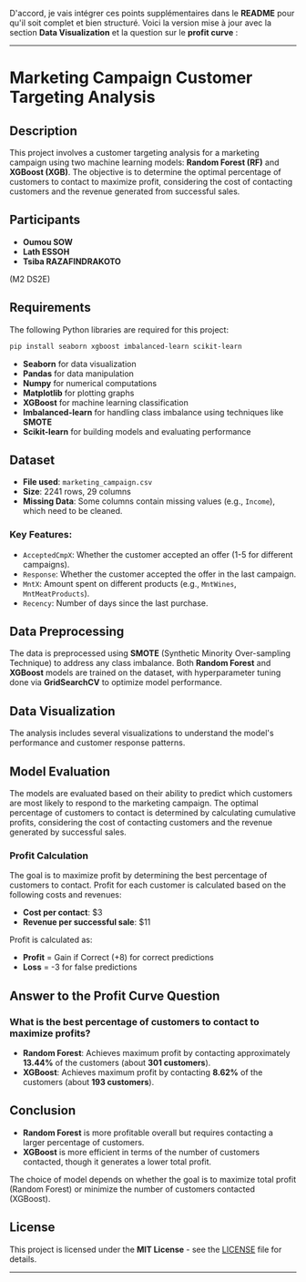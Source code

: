 D'accord, je vais intégrer ces points supplémentaires dans le **README** pour qu'il soit complet et bien structuré. Voici la version mise à jour avec la section **Data Visualization** et la question sur le **profit curve** :

---

# Marketing Campaign Customer Targeting Analysis

## Description

This project involves a customer targeting analysis for a marketing campaign using two machine learning models: **Random Forest (RF)** and **XGBoost (XGB)**. The objective is to determine the optimal percentage of customers to contact to maximize profit, considering the cost of contacting customers and the revenue generated from successful sales.

## Participants

- **Oumou SOW**
- **Lath ESSOH**
- **Tsiba RAZAFINDRAKOTO**

(M2 DS2E)

## Requirements

The following Python libraries are required for this project:

```bash
pip install seaborn xgboost imbalanced-learn scikit-learn
```

- **Seaborn** for data visualization
- **Pandas** for data manipulation
- **Numpy** for numerical computations
- **Matplotlib** for plotting graphs
- **XGBoost** for machine learning classification
- **Imbalanced-learn** for handling class imbalance using techniques like **SMOTE**
- **Scikit-learn** for building models and evaluating performance

## Dataset

- **File used**: `marketing_campaign.csv`
- **Size**: 2241 rows, 29 columns
- **Missing Data**: Some columns contain missing values (e.g., `Income`), which need to be cleaned.

### Key Features:
- `AcceptedCmpX`: Whether the customer accepted an offer (1-5 for different campaigns).
- `Response`: Whether the customer accepted the offer in the last campaign.
- `MntX`: Amount spent on different products (e.g., `MntWines`, `MntMeatProducts`).
- `Recency`: Number of days since the last purchase.

## Data Preprocessing

The data is preprocessed using **SMOTE** (Synthetic Minority Over-sampling Technique) to address any class imbalance. Both **Random Forest** and **XGBoost** models are trained on the dataset, with hyperparameter tuning done via **GridSearchCV** to optimize model performance.

## Data Visualization

The analysis includes several visualizations to understand the model's performance and customer response patterns.

## Model Evaluation

The models are evaluated based on their ability to predict which customers are most likely to respond to the marketing campaign. The optimal percentage of customers to contact is determined by calculating cumulative profits, considering the cost of contacting customers and the revenue generated by successful sales.

### Profit Calculation

The goal is to maximize profit by determining the best percentage of customers to contact. Profit for each customer is calculated based on the following costs and revenues:

- **Cost per contact**: $3
- **Revenue per successful sale**: $11

Profit is calculated as:

- **Profit** = Gain if Correct (+8) for correct predictions
- **Loss** = -3 for false predictions

## Answer to the Profit Curve Question

### What is the best percentage of customers to contact to maximize profits?

- **Random Forest**: Achieves maximum profit by contacting approximately **13.44%** of the customers (about **301 customers**).
- **XGBoost**: Achieves maximum profit by contacting **8.62%** of the customers (about **193 customers**).

## Conclusion

- **Random Forest** is more profitable overall but requires contacting a larger percentage of customers.
- **XGBoost** is more efficient in terms of the number of customers contacted, though it generates a lower total profit.

The choice of model depends on whether the goal is to maximize total profit (Random Forest) or minimize the number of customers contacted (XGBoost).

## License

This project is licensed under the **MIT License** - see the [LICENSE](LICENSE) file for details.

---
